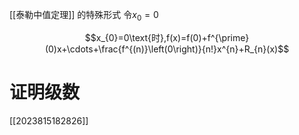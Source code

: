 [[泰勒中值定理]] 的特殊形式  令$x_0=0$ 


$$x_{0}=0\text{时},f(x)=f(0)+f^{\prime}(0)x+\cdots+\frac{f^{(n)}\left(0\right)}{n!}x^{n}+R_{n}(x)$$

# 证明级数

[[2023815182826]]